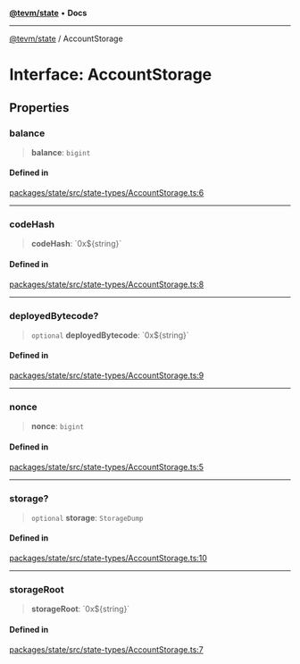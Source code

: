 [**@tevm/state**](../README.md) • **Docs**

***

[@tevm/state](../globals.md) / AccountStorage

# Interface: AccountStorage

## Properties

### balance

> **balance**: `bigint`

#### Defined in

[packages/state/src/state-types/AccountStorage.ts:6](https://github.com/evmts/tevm-monorepo/blob/main/packages/state/src/state-types/AccountStorage.ts#L6)

***

### codeHash

> **codeHash**: \`0x$\{string\}\`

#### Defined in

[packages/state/src/state-types/AccountStorage.ts:8](https://github.com/evmts/tevm-monorepo/blob/main/packages/state/src/state-types/AccountStorage.ts#L8)

***

### deployedBytecode?

> `optional` **deployedBytecode**: \`0x$\{string\}\`

#### Defined in

[packages/state/src/state-types/AccountStorage.ts:9](https://github.com/evmts/tevm-monorepo/blob/main/packages/state/src/state-types/AccountStorage.ts#L9)

***

### nonce

> **nonce**: `bigint`

#### Defined in

[packages/state/src/state-types/AccountStorage.ts:5](https://github.com/evmts/tevm-monorepo/blob/main/packages/state/src/state-types/AccountStorage.ts#L5)

***

### storage?

> `optional` **storage**: `StorageDump`

#### Defined in

[packages/state/src/state-types/AccountStorage.ts:10](https://github.com/evmts/tevm-monorepo/blob/main/packages/state/src/state-types/AccountStorage.ts#L10)

***

### storageRoot

> **storageRoot**: \`0x$\{string\}\`

#### Defined in

[packages/state/src/state-types/AccountStorage.ts:7](https://github.com/evmts/tevm-monorepo/blob/main/packages/state/src/state-types/AccountStorage.ts#L7)
